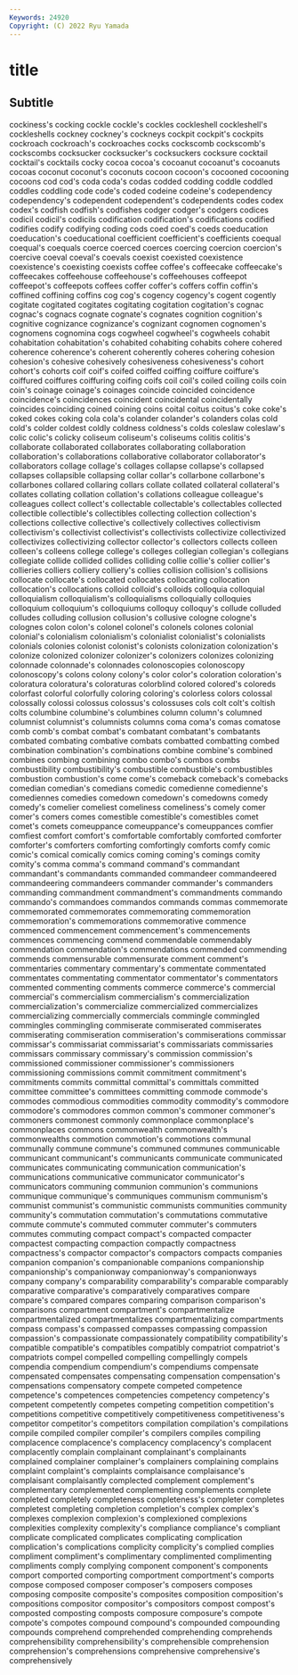 ```yaml
---
Keywords: 24920
Copyright: (C) 2022 Ryu Yamada
---
```



# title

## Subtitle
 cockiness's cocking cockle cockle's cockles cockleshell cockleshell's
cockleshells cockney cockney's cockneys cockpit cockpit's cockpits cockroach cockroach's cockroaches
cocks cockscomb cockscomb's cockscombs cocksucker cocksucker's cocksuckers cocksure cocktail cocktail's
cocktails cocky cocoa cocoa's cocoanut cocoanut's cocoanuts cocoas coconut coconut's
coconuts cocoon cocoon's cocooned cocooning cocoons cod cod's coda coda's
codas codded codding coddle coddled coddles coddling code code's coded
codeine codeine's codependency codependency's codependent codependent's codependents codes codex codex's
codfish codfish's codfishes codger codger's codgers codices codicil codicil's codicils
codification codification's codifications codified codifies codify codifying coding cods coed
coed's coeds coeducation coeducation's coeducational coefficient coefficient's coefficients coequal coequal's
coequals coerce coerced coerces coercing coercion coercion's coercive coeval coeval's
coevals coexist coexisted coexistence coexistence's coexisting coexists coffee coffee's coffeecake
coffeecake's coffeecakes coffeehouse coffeehouse's coffeehouses coffeepot coffeepot's coffeepots coffees coffer
coffer's coffers coffin coffin's coffined coffining coffins cog cog's cogency
cogency's cogent cogently cogitate cogitated cogitates cogitating cogitation cogitation's cognac
cognac's cognacs cognate cognate's cognates cognition cognition's cognitive cognizance cognizance's
cognizant cognomen cognomen's cognomens cognomina cogs cogwheel cogwheel's cogwheels cohabit
cohabitation cohabitation's cohabited cohabiting cohabits cohere cohered coherence coherence's coherent
coherently coheres cohering cohesion cohesion's cohesive cohesively cohesiveness cohesiveness's cohort
cohort's cohorts coif coif's coifed coiffed coiffing coiffure coiffure's coiffured
coiffures coiffuring coifing coifs coil coil's coiled coiling coils coin
coin's coinage coinage's coinages coincide coincided coincidence coincidence's coincidences coincident
coincidental coincidentally coincides coinciding coined coining coins coital coitus coitus's
coke coke's coked cokes coking cola cola's colander colander's colanders
colas cold cold's colder coldest coldly coldness coldness's colds coleslaw
coleslaw's colic colic's colicky coliseum coliseum's coliseums colitis colitis's collaborate
collaborated collaborates collaborating collaboration collaboration's collaborations collaborative collaborator collaborator's collaborators
collage collage's collages collapse collapse's collapsed collapses collapsible collapsing collar
collar's collarbone collarbone's collarbones collared collaring collars collate collated collateral
collateral's collates collating collation collation's collations colleague colleague's colleagues collect
collect's collectable collectable's collectables collected collectible collectible's collectibles collecting collection
collection's collections collective collective's collectively collectives collectivism collectivism's collectivist collectivist's
collectivists collectivize collectivized collectivizes collectivizing collector collector's collectors collects colleen
colleen's colleens college college's colleges collegian collegian's collegians collegiate collide
collided collides colliding collie collie's collier collier's collieries colliers colliery
colliery's collies collision collision's collisions collocate collocate's collocated collocates collocating
collocation collocation's collocations colloid colloid's colloids colloquia colloquial colloquialism colloquialism's
colloquialisms colloquially colloquies colloquium colloquium's colloquiums colloquy colloquy's collude colluded
colludes colluding collusion collusion's collusive cologne cologne's colognes colon colon's
colonel colonel's colonels colones colonial colonial's colonialism colonialism's colonialist colonialist's
colonialists colonials colonies colonist colonist's colonists colonization colonization's colonize colonized
colonizer colonizer's colonizers colonizes colonizing colonnade colonnade's colonnades colonoscopies colonoscopy
colonoscopy's colons colony colony's color color's coloration coloration's coloratura coloratura's
coloraturas colorblind colored colored's coloreds colorfast colorful colorfully coloring coloring's
colorless colors colossal colossally colossi colossus colossus's colossuses cols colt
colt's coltish colts columbine columbine's columbines column column's columned columnist
columnist's columnists columns coma coma's comas comatose comb comb's combat
combat's combatant combatant's combatants combated combating combative combats combatted combatting
combed combination combination's combinations combine combine's combined combines combing combining
combo combo's combos combs combustibility combustibility's combustible combustible's combustibles combustion
combustion's come come's comeback comeback's comebacks comedian comedian's comedians comedic
comedienne comedienne's comediennes comedies comedown comedown's comedowns comedy comedy's comelier
comeliest comeliness comeliness's comely comer comer's comers comes comestible comestible's
comestibles comet comet's comets comeuppance comeuppance's comeuppances comfier comfiest comfort
comfort's comfortable comfortably comforted comforter comforter's comforters comforting comfortingly comforts
comfy comic comic's comical comically comics coming coming's comings comity
comity's comma comma's command command's commandant commandant's commandants commanded commandeer
commandeered commandeering commandeers commander commander's commanders commanding commandment commandment's commandments
commando commando's commandoes commandos commands commas commemorate commemorated commemorates commemorating
commemoration commemoration's commemorations commemorative commence commenced commencement commencement's commencements commences
commencing commend commendable commendably commendation commendation's commendations commended commending commends
commensurable commensurate comment comment's commentaries commentary commentary's commentate commentated commentates
commentating commentator commentator's commentators commented commenting comments commerce commerce's commercial
commercial's commercialism commercialism's commercialization commercialization's commercialize commercialized commercializes commercializing commercially
commercials commingle commingled commingles commingling commiserate commiserated commiserates commiserating commiseration
commiseration's commiserations commissar commissar's commissariat commissariat's commissariats commissaries commissars commissary
commissary's commission commission's commissioned commissioner commissioner's commissioners commissioning commissions commit
commitment commitment's commitments commits committal committal's committals committed committee committee's
committees committing commode commode's commodes commodious commodities commodity commodity's commodore
commodore's commodores common common's commoner commoner's commoners commonest commonly commonplace
commonplace's commonplaces commons commonwealth commonwealth's commonwealths commotion commotion's commotions communal
communally commune commune's communed communes communicable communicant communicant's communicants communicate
communicated communicates communicating communication communication's communications communicative communicator communicator's communicators
communing communion communion's communions communique communique's communiques communism communism's communist
communist's communistic communists communities community community's commutation commutation's commutations commutative
commute commute's commuted commuter commuter's commuters commutes commuting compact compact's
compacted compacter compactest compacting compaction compactly compactness compactness's compactor compactor's
compactors compacts companies companion companion's companionable companions companionship companionship's companionway
companionway's companionways company company's comparability comparability's comparable comparably comparative comparative's
comparatively comparatives compare compare's compared compares comparing comparison comparison's comparisons
compartment compartment's compartmentalize compartmentalized compartmentalizes compartmentalizing compartments compass compass's compassed
compasses compassing compassion compassion's compassionate compassionately compatibility compatibility's compatible compatible's
compatibles compatibly compatriot compatriot's compatriots compel compelled compelling compellingly compels
compendia compendium compendium's compendiums compensate compensated compensates compensating compensation compensation's
compensations compensatory compete competed competence competence's competences competencies competency competency's
competent competently competes competing competition competition's competitions competitive competitively competitiveness
competitiveness's competitor competitor's competitors compilation compilation's compilations compile compiled compiler
compiler's compilers compiles compiling complacence complacence's complacency complacency's complacent complacently
complain complainant complainant's complainants complained complainer complainer's complainers complaining complains
complaint complaint's complaints complaisance complaisance's complaisant complaisantly complected complement complement's
complementary complemented complementing complements complete completed completely completeness completeness's completer
completes completest completing completion completion's complex complex's complexes complexion complexion's
complexioned complexions complexities complexity complexity's compliance compliance's compliant complicate complicated
complicates complicating complication complication's complications complicity complicity's complied complies compliment
compliment's complimentary complimented complimenting compliments comply complying component component's components
comport comported comporting comportment comportment's comports compose composed composer composer's
composers composes composing composite composite's composites composition composition's compositions compositor
compositor's compositors compost compost's composted composting composts composure composure's compote
compote's compotes compound compound's compounded compounding compounds comprehend comprehended comprehending
comprehends comprehensibility comprehensibility's comprehensible comprehension comprehension's comprehensions comprehensive comprehensive's comprehensively
